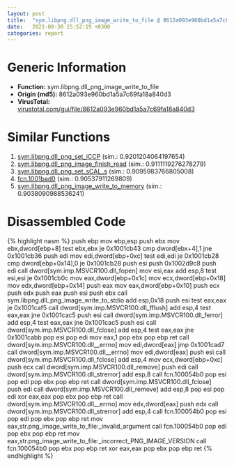 ```yaml
---
layout: post
title:  "sym.libpng.dll_png_image_write_to_file @ 8612a093e960bd1a5a7c69fa18a840d3"
date:   2021-08-30 15:52:19 +0300
categories: report
---
```


# Generic Information
- **Function:** sym.libpng.dll\_png\_image\_write\_to\_file
- **Origin (md5):** 8612a093e960bd1a5a7c69fa18a840d3
- **VirusTotal:** [virustotal.com/gui/file/8612a093e960bd1a5a7c69fa18a840d3][virustotal_ref]



# Similar Functions

1. [sym.libpng.dll\_png\_set\_iCCP][similar_1_ref] (sim.: 0.9201204064197654)
2. [sym.libpng.dll\_png\_image\_finish\_read][similar_2_ref] (sim.: 0.9111119276278279)
3. [sym.libpng.dll\_png\_set\_sCAL\_s][similar_3_ref] (sim.: 0.9095983766805008)
4. [fcn.1001bad0][similar_4_ref] (sim.: 0.90537911269809)
5. [sym.libpng.dll\_png\_image\_write\_to\_memory][similar_5_ref] (sim.: 0.9038090988536241)


# Disassembled Code

{% highlight nasm %}
push ebp
mov ebp,esp
push ebx
mov ebx,dword[ebp+8]
test ebx,ebx
je 0x1001cb43
cmp dword[ebx+4],1
jne 0x1001cb36
push edi
mov edi,dword[ebp+0xc]
test edi,edi
je 0x1001cb28
cmp dword[ebp+0x14],0
je 0x1001cb28
push esi
push 0x1002d9c8
push edi
call dword[sym.imp.MSVCR100.dll_fopen]
mov esi,eax
add esp,8
test esi,esi
je 0x1001cb0c
mov eax,dword[ebp+0x1c]
mov ecx,dword[ebp+0x18]
mov edx,dword[ebp+0x14]
push eax
mov eax,dword[ebp+0x10]
push ecx
push edx
push eax
push esi
push ebx
call sym.libpng.dll_png_image_write_to_stdio
add esp,0x18
push esi
test eax,eax
je 0x1001caf5
call dword[sym.imp.MSVCR100.dll_fflush]
add esp,4
test eax,eax
jne 0x1001cac5
push esi
call dword[sym.imp.MSVCR100.dll_ferror]
add esp,4
test eax,eax
jne 0x1001cac5
push esi
call dword[sym.imp.MSVCR100.dll_fclose]
add esp,4
test eax,eax
jne 0x1001cabb
pop esi
pop edi
mov eax,1
pop ebx
pop ebp
ret 
call dword[sym.imp.MSVCR100.dll__errno]
mov edi,dword[eax]
jmp 0x1001cad7
call dword[sym.imp.MSVCR100.dll__errno]
mov edi,dword[eax]
push esi
call dword[sym.imp.MSVCR100.dll_fclose]
add esp,4
mov ecx,dword[ebp+0xc]
push ecx
call dword[sym.imp.MSVCR100.dll_remove]
push edi
call dword[sym.imp.MSVCR100.dll_strerror]
add esp,8
call fcn.100054b0
pop esi
pop edi
pop ebx
pop ebp
ret 
call dword[sym.imp.MSVCR100.dll_fclose]
push edi
call dword[sym.imp.MSVCR100.dll_remove]
add esp,8
pop esi
pop edi
xor eax,eax
pop ebx
pop ebp
ret 
call dword[sym.imp.MSVCR100.dll__errno]
mov edx,dword[eax]
push edx
call dword[sym.imp.MSVCR100.dll_strerror]
add esp,4
call fcn.100054b0
pop esi
pop edi
pop ebx
pop ebp
ret 
mov eax,str.png_image_write_to_file:_invalid_argument
call fcn.100054b0
pop edi
pop ebx
pop ebp
ret 
mov eax,str.png_image_write_to_file:_incorrect_PNG_IMAGE_VERSION
call fcn.100054b0
pop ebx
pop ebp
ret 
xor eax,eax
pop ebx
pop ebp
ret 
{% endhighlight %}


[similar_1_ref]: /report/sym.libpng.dll_png_set_iCCP@8612a093e960bd1a5a7c69fa18a840d3
[similar_2_ref]: /report/sym.libpng.dll_png_image_finish_read@8612a093e960bd1a5a7c69fa18a840d3
[similar_3_ref]: /report/sym.libpng.dll_png_set_sCAL_s@8612a093e960bd1a5a7c69fa18a840d3
[similar_4_ref]: /report/fcn.1001bad0@8612a093e960bd1a5a7c69fa18a840d3
[similar_5_ref]: /report/sym.libpng.dll_png_image_write_to_memory@8612a093e960bd1a5a7c69fa18a840d3
[virustotal_ref]: https://www.virustotal.com/gui/file/8612a093e960bd1a5a7c69fa18a840d3